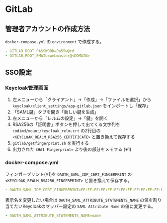 # GitLab

## 管理者アカウントの作成方法

`docker-compose.yml` の `environment` で作成する。

```yaml
- GITLAB_ROOT_PASSWORD=Pa55w@rd
- GITLAB_ROOT_EMAIL=webmaster@<DOMAIN>
```

## SSO設定

### Keycloak管理画面

1. 左メニューから「クライアント」→「作成」→「ファイルを選択」から `keycloak/client_settings/app-gitlab.json` をインポートし「保存」
2. 「SAML鍵」タブを開き「新しい鍵を生成」
3. 左メニューから「レルムの設定」→「鍵」を開く
4. RSA256の「証明書」ボタンを押して出てくる文字列を `codimd/mount/keycloak_relm.crt` の2行目の `<KEYCLOAK_REALM_RSA256_CERTIFICATE>` と置き換えて保存する
5. `gitlab/getfingerprint.sh` を実行する
6. 出力された `SHA1 Fingerprint=` より後の部分をメモする (※1)

### docker-compose.yml

フィンガープリント(※1)を `OAUTH_SAML_IDP_CERT_FINGERPRINT` の `<KEYCLOAK_REALM_RSA256_FINGERPRINT>` と置き換えて保存する。

```yaml
- OAUTH_SAML_IDP_CERT_FINGERPRINT=FF:FF:FF:FF:FF:FF:FF:FF:FF:FF:FF:FF:FF:FF:FF:FF:FF:FF:FF:FF
```

表示名を変更したい場合は `OAUTH_SAML_ATTRIBUTE_STATEMENTS_NAME` の値を割り当てたいKeycloakのマッパー設定の `SAML Attribute Name` の値に変更する。

```yaml
- OAUTH_SAML_ATTRIBUTE_STATEMENTS_NAME=name
```
